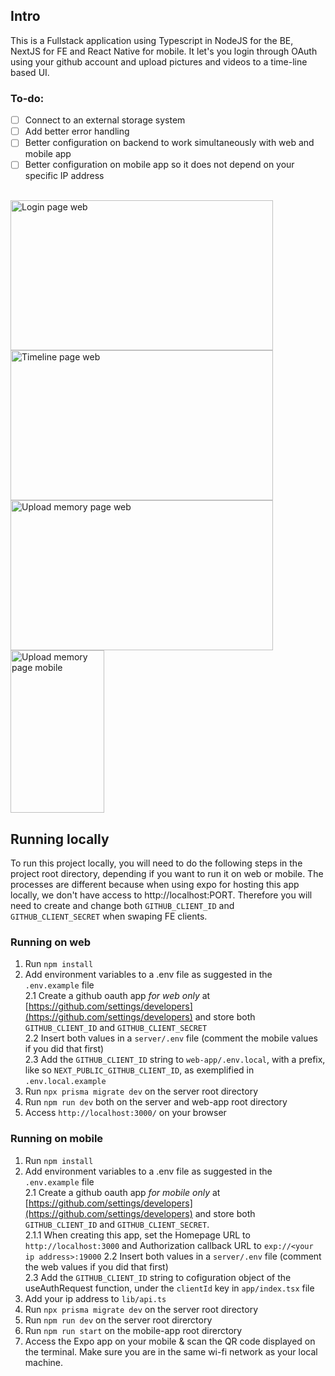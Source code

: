## Intro

This is a Fullstack application using Typescript in NodeJS for the BE, NextJS for FE and React Native for mobile. It let's you login through OAuth using your github account and upload pictures and videos to a time-line based UI.

### To-do:
- [ ] Connect to an external storage system  
- [ ] Add better error handling  
- [ ] Better configuration on backend to work simultaneously with web and mobile app  
- [ ] Better configuration on mobile app so it does not depend on your specific IP address

<br />
<img src="https://i.ibb.co/4PjT4MC/logged-out.jpg" alt="Login page web" width="420" height="240"/>
<img src="https://i.ibb.co/ry5WGGJ/timeline.jpg" alt="Timeline page web" width="420" height="240"/>
<img src="https://i.ibb.co/dt8zp4x/new-memory.jpg" alt="Upload memory page web" width="420" height="240"/>
<br />
<img src="https://i.ibb.co/KbZPWW1/Whats-App-Image-2023-09-14-at-11-36-47.jpg" alt="Upload memory page mobile" width="150" height="260"/>
<br />

## Running locally

To run this project locally, you will need to do the following steps in the project root directory, depending if you want to run it on web or mobile. The processes are different because when using expo for hosting this app locally, we don't have access to http://localhost:PORT. Therefore you will need to create and change both `GITHUB_CLIENT_ID` and `GITHUB_CLIENT_SECRET` when swaping FE clients.

### Running on web

1. Run `npm install`
2. Add environment variables to a .env file as suggested in the `.env.example` file  
2.1 Create a github oauth app *for web only* at [https://github.com/settings/developers](https://github.com/settings/developers) and store both `GITHUB_CLIENT_ID` and `GITHUB_CLIENT_SECRET`  
2.2 Insert both values in a `server/.env` file (comment the mobile values if you did that first)  
2.3 Add the `GITHUB_CLIENT_ID` string to `web-app/.env.local`, with a prefix, like so `NEXT_PUBLIC_GITHUB_CLIENT_ID`, as exemplified in `.env.local.example`  
3. Run `npx prisma migrate dev` on the server root directory
4. Run `npm run dev` both on the server and web-app root directory  
5. Access `http://localhost:3000/` on your browser

### Running on mobile

1. Run `npm install`
2. Add environment variables to a .env file as suggested in the `.env.example` file  
2.1 Create a github oauth app *for mobile only* at [https://github.com/settings/developers](https://github.com/settings/developers) and store both `GITHUB_CLIENT_ID` and `GITHUB_CLIENT_SECRET`.  
2.1.1 When creating this app, set the Homepage URL to `http://localhost:3000` and Authorization callback URL to `exp://<your ip address>:19000`
2.2 Insert both values in a `server/.env` file (comment the web values if you did that first)  
2.3 Add the `GITHUB_CLIENT_ID` string to cofiguration object of the useAuthRequest function, under the `clientId` key in `app/index.tsx` file
3. Add your ip address to `lib/api.ts`
4. Run `npx prisma migrate dev` on the server root directory
5. Run `npm run dev` on the server root direrctory 
6. Run `npm run start` on the mobile-app root direrctory 
7. Access the Expo app on your mobile & scan the QR code displayed on the terminal. Make sure you are in the same wi-fi network as your local machine.